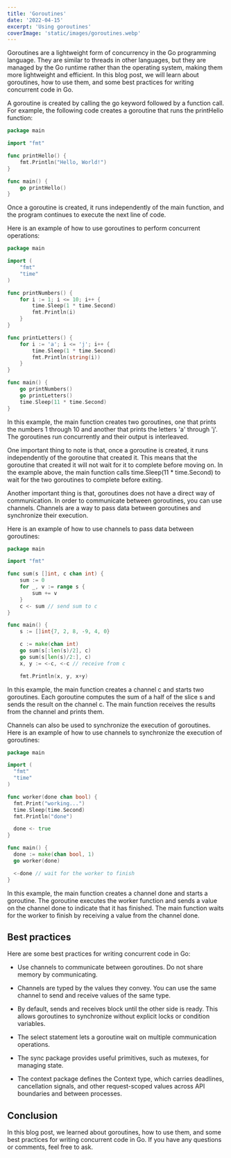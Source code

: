 ```yaml
---
title: 'Goroutines'
date: '2022-04-15'
excerpt: 'Using goroutines'
coverImage: 'static/images/goroutines.webp'
---
```


Goroutines are a lightweight form of concurrency in the Go programming language. They are similar to threads in other languages, but they are managed by the Go runtime rather than the operating system, making them more lightweight and efficient. In this blog post, we will learn about goroutines, how to use them, and some best practices for writing concurrent code in Go.

A goroutine is created by calling the go keyword followed by a function call. For example, the following code creates a goroutine that runs the printHello function:

```go
package main

import "fmt"

func printHello() {
    fmt.Println("Hello, World!")
}

func main() {
    go printHello()
}
```

Once a goroutine is created, it runs independently of the main function, and the program continues to execute the next line of code.

Here is an example of how to use goroutines to perform concurrent operations:

```go
package main

import (
	"fmt"
	"time"
)

func printNumbers() {
	for i := 1; i <= 10; i++ {
		time.Sleep(1 * time.Second)
		fmt.Println(i)
	}
}

func printLetters() {
	for i := 'a'; i <= 'j'; i++ {
		time.Sleep(1 * time.Second)
		fmt.Println(string(i))
	}
}

func main() {
	go printNumbers()
	go printLetters()
	time.Sleep(11 * time.Second)
}
```

In this example, the main function creates two goroutines, one that prints the numbers 1 through 10 and another that prints the letters 'a' through 'j'. The goroutines run concurrently and their output is interleaved.

One important thing to note is that, once a goroutine is created, it runs independently of the goroutine that created it. This means that the goroutine that created it will not wait for it to complete before moving on. In the example above, the main function calls time.Sleep(11 * time.Second) to wait for the two goroutines to complete before exiting.

Another important thing is that, goroutines does not have a direct way of communication. In order to communicate between goroutines, you can use channels. Channels are a way to pass data between goroutines and synchronize their execution.

Here is an example of how to use channels to pass data between goroutines:

```go
package main

import "fmt"

func sum(s []int, c chan int) {
	sum := 0
	for _, v := range s {
		sum += v
	}
	c <- sum // send sum to c
}

func main() {
	s := []int{7, 2, 8, -9, 4, 0}

	c := make(chan int)
	go sum(s[:len(s)/2], c)
	go sum(s[len(s)/2:], c)
	x, y := <-c, <-c // receive from c

	fmt.Println(x, y, x+y)
```


In this example, the main function creates a channel c and starts two goroutines. Each goroutine computes the sum of a half of the slice s and sends the result on the channel c. The main function receives the results from the channel and prints them.

Channels can also be used to synchronize the execution of goroutines. Here is an example of how to use channels to synchronize the execution of goroutines:

```go
package main

import (
  "fmt"
  "time"
)

func worker(done chan bool) {
  fmt.Print("working...")
  time.Sleep(time.Second)
  fmt.Println("done")

  done <- true
}

func main() {
  done := make(chan bool, 1)
  go worker(done)

  <-done // wait for the worker to finish
}
```

In this example, the main function creates a channel done and starts a goroutine. The goroutine executes the worker function and sends a value on the channel done to indicate that it has finished. The main function waits for the worker to finish by receiving a value from the channel done.


## Best practices

Here are some best practices for writing concurrent code in Go:

- Use channels to communicate between goroutines. Do not share memory by communicating.


- Channels are typed by the values they convey. You can use the same channel to send and receive values of the same type.


- By default, sends and receives block until the other side is ready. This allows goroutines to synchronize without explicit locks or condition variables.


- The select statement lets a goroutine wait on multiple communication operations.


- The sync package provides useful primitives, such as mutexes, for managing state.


- The context package defines the Context type, which carries deadlines, cancellation signals, and other request-scoped values across API boundaries and between processes.


## Conclusion

In this blog post, we learned about goroutines, how to use them, and some best practices for writing concurrent code in Go. If you have any questions or comments, feel free to ask.
